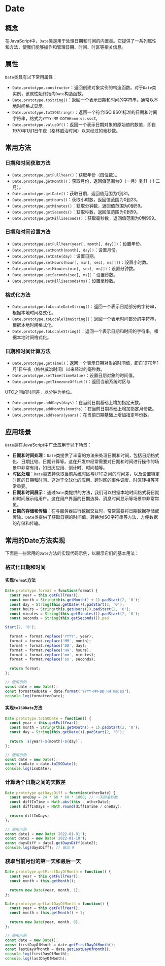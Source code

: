 # Date

## 概念

在JavaScript中，`Date`类是用于处理日期和时间的内置类。它提供了一系列属性和方法，使我们能够操作和管理日期、时间、时区等相关信息。

## 属性

`Date`类具有以下常用属性：

- `Date.prototype.constructor`：返回创建对象实例的构造函数。对于`Date`类实例，该属性始终指向`Date`构造函数。
- `Date.prototype.toString()`：返回一个表示日期和时间的字符串，通常以本地时间格式显示。
- `Date.prototype.toISOString()`：返回一个符合ISO 8601标准的日期和时间字符串，格式为`YYYY-MM-DDTHH:mm:ss.sssZ`。
- `Date.prototype.valueOf()`：返回一个表示日期对象的原始值的数值，即自1970年1月1日午夜（格林威治时间）以来经过的毫秒数。

## 常用方法

### 日期和时间获取方法

- `Date.prototype.getFullYear()`：获取年份（四位数）。
- `Date.prototype.getMonth()`：获取月份，返回值范围为0（一月）到11（十二月）。
- `Date.prototype.getDate()`：获取日期，返回值范围为1到31。
- `Date.prototype.getHours()`：获取小时数，返回值范围为0到23。
- `Date.prototype.getMinutes()`：获取分钟数，返回值范围为0到59。
- `Date.prototype.getSeconds()`：获取秒数，返回值范围为0到59。
- `Date.prototype.getMilliseconds()`：获取毫秒数，返回值范围为0到999。

### 日期和时间设置方法

- `Date.prototype.setFullYear(year[, month[, day]])`：设置年份。
- `Date.prototype.setMonth(month[, day])`：设置月份。
- `Date.prototype.setDate(day)`：设置日期。
- `Date.prototype.setHours(hour[, min[, sec[, ms]]])`：设置小时数。
- `Date.prototype.setMinutes(min[, sec[, ms]])`：设置分钟数。
- `Date.prototype.setSeconds(sec[, ms])`：设置秒数。
- `Date.prototype.setMilliseconds(ms)`：设置毫秒数。

### 格式化方法

- `Date.prototype.toLocaleDateString()`：返回一个表示日期部分的字符串，根据本地时间格式化。
- `Date.prototype.toLocaleTimeString()`：返回一个表示时间部分的字符串，根据本地时间格式化。
- `Date.prototype.toLocaleString()`：返回一个表示日期和时间的字符串，根据本地时间格式化。

### 日期和时间计算方法

- `Date.prototype.getTime()`：返回一个表示日期对象的时间值，即自1970年1月1日午夜（格林威治时间）以来经过的毫秒数。
- `Date.prototype.setTime(timeValue)`：设置日期对象的时间值。
- `Date.prototype.getTimezoneOffset()`：返回当前系统时区与

UTC之间的时间差，以分钟为单位。

- `Date.prototype.addDays(days)`：在当前日期基础上增加指定天数。
- `Date.prototype.addMonths(months)`：在当前日期基础上增加指定月份数。
- `Date.prototype.addYears(years)`：在当前日期基础上增加指定年份数。

## 应用场景

`Date`类在JavaScript中广泛应用于以下场景：

- **日期和时间处理**：`Date`类提供了丰富的方法来处理日期和时间，包括日期格式化、日期比较、日期计算等。这在开发中经常需要对日期和时间进行操作的场景中非常有用，如日历应用、倒计时、时间轴等。
- **时区处理**：`Date`类支持获取当前系统时区与UTC之间的时间差，以及设置特定时区的日期和时间。这对于全球化的应用、跨时区的事件调度、时区转换等非常重要。
- **日期和时间展示**：通过`Date`类提供的方法，我们可以根据本地时间格式将日期和时间展示给用户。这在用户界面的日期选择、消息时间显示等场景中非常常见。
- **日期的存储和传输**：在与服务器进行数据交互时，常常需要将日期数据存储或传输。`Date`类提供了获取日期的时间值、转换为ISO字符串等方法，方便数据的存储和传输。

## 常用的Date方法实现

下面是一些常用的`Date`方法的实现代码示例，以展示它们的基本用法：

### 格式化日期和时间

#### 实现`format`方法

```javascript
Date.prototype.format = function(format) {
  const year = this.getFullYear();
  const month = String(this.getMonth() + 1).padStart(2, '0');
  const day = String(this.getDate()).padStart(2, '0');
  const hours = String(this.getHours()).padStart(2, '0');
  const minutes = String(this.getMinutes()).padStart(2, '0');
  const seconds = String(this.getSeconds()).pad

Start(2, '0');
  
  format = format.replace('YYYY', year);
  format = format.replace('MM', month);
  format = format.replace('DD', day);
  format = format.replace('HH', hours);
  format = format.replace('mm', minutes);
  format = format.replace('ss', seconds);
  
  return format;
};

// 使用示例
const date = new Date();
const formattedDate = date.format('YYYY-MM-DD HH:mm:ss');
console.log(formattedDate);
```

#### 实现`toISODate`方法

```javascript
Date.prototype.toISODate = function() {
  const year = this.getFullYear();
  const month = String(this.getMonth() + 1).padStart(2, '0');
  const day = String(this.getDate()).padStart(2, '0');
  
  return `${year}-${month}-${day}`;
};

// 使用示例
const date = new Date();
const isoDate = date.toISODate();
console.log(isoDate);
```

### 计算两个日期之间的天数差

```javascript
Date.prototype.getDaysDiff = function(otherDate) {
  const oneDay = 24 * 60 * 60 * 1000; // 一天的毫秒数
  const diffInTime = Math.abs(this - otherDate);
  const diffInDays = Math.round(diffInTime / oneDay);
  
  return diffInDays;
};

// 使用示例
const date1 = new Date('2022-01-01');
const date2 = new Date('2022-01-10');
const daysDiff = date1.getDaysDiff(date2);
console.log(daysDiff); // 输出 9
```

### 获取当前月份的第一天和最后一天

```javascript
Date.prototype.getFirstDayOfMonth = function() {
  const year = this.getFullYear();
  const month = this.getMonth();
  
  return new Date(year, month, 1);
};

Date.prototype.getLastDayOfMonth = function() {
  const year = this.getFullYear();
  const month = this.getMonth() + 1;
  
  return new Date(year, month, 0);
};

// 使用示例
const date = new Date();
const firstDayOfMonth = date.getFirstDayOfMonth();
const lastDayOfMonth = date.getLastDayOfMonth();
console.log(firstDayOfMonth);
console.log(lastDayOfMonth);
```
